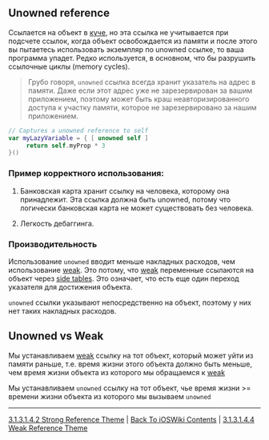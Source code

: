 ## Unowned reference

Ссылается на объект в [куче](/3%20Memory%20and%20Concurrency/3.1%20Memory/3.1.1%20RandomAccessMemory/3.1.1.3%20Heap.md), но эта ссылка не учитывается при подсчете ссылок, когда объект освобождается из памяти и после этого вы пытаетесь использовать экземпляр по unowned ссылке, то ваша программа упадет. Редко используется, в основном, что бы разрушить ссылочные циклы (memory cycles).

> Грубо говоря, `unowned` ссылка всегда хранит указатель на адрес в памяти. Даже если этот адрес уже не зарезервирован за вашим приложением, поэтому может быть краш неавторизированного доступа к участку памяти, которое не зарезервировано за нашим приложением.

```swift
// Captures a unowned reference to self
var myLazyVariable = { [ unowned self ]
     return self.myProp * 3
}()
```

### Пример корректного использования:

1) Банковская карта хранит ссылку на человека, которому она принадлежит. Эта ссылка должна быть unowned, потому что логически банковская карта не может существовать без человека.

2) Легкость дебаггинга.

### Производительность

Использование `unowned` вводит меньше накладных расходов, чем использование [weak](./3.1.3.1.4.4%20Weak.md). Это потому, что [weak](./3.1.3.1.4.4%20Weak.md) переменные ссылаются на объект через [side tables](./3.1.3.1.4.5%20SideTables.md). Это означает, что есть еще один переход указателя для достижения объекта.

`unowned` ссылки указывают непосредственно на объект, поэтому у них нет таких накладных расходов.

## Unowned vs Weak

Мы устанавливаем [weak](./3.1.3.1.4.4%20Weak.md) ссылку на тот объект, который может уйти из памяти раньше, т.е. время жизни этого объекта должно быть меньше, чем время жизни объекта из которого мы обращаемся к [weak](./3.1.3.1.4.4%20Weak.md)

Мы устанавливаем `unowned` ссылку на тот объект, чье время жизни >= времени жизни объекта из которого мы вызываем `unowned`

---

[3.1.3.1.4.2 Strong Reference Theme](./3.1.3.1.4.2%20Strong.md) | [Back To iOSWiki Contents](https://github.com/eldaroid/iOSWiki) | [3.1.3.1.4.4 Weak Reference Theme](./3.1.3.1.4.4%20Weak.md)
